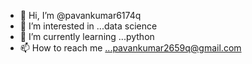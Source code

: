 - 👋 Hi, I’m @pavankumar6174q
- 👀 I’m interested in ...data science
- 🌱 I’m currently learning ...python
- 📫 How to reach me ...pavankumar2659q@gmail.com

<!---
pavankumar6174q/pavankumar6174q is a ✨ special ✨ repository because its `README.md` (this file) appears on your GitHub profile.
You can click the Preview link to take a look at your changes.
--->
